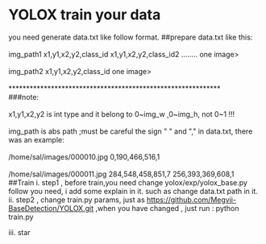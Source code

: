 # YOLOX train your data
you need generate data.txt like follow format. 
##prepare data.txt like this:<br>
<br>img_path1 x1,y1,x2,y2,class_id x1,y1,x2,y2,class_id2 ........<per line-> one image> <br>
<br>img_path2 x1,y1,x2,y2,class_id                               <per line-> one image><br>
<br>************************************************************<br>
###note:<br>
<br>x1,y1,x2,y2 is int type and it belong to 0~img_w ,0~img_h, not 0~1 !!!<br>
<br>img_path is abs path ;must be careful the sign " " and "," in data.txt, there was an example: <br>
<br>/home/sal/images/000010.jpg 0,190,466,516,1<br>
<br>/home/sal/images/000011.jpg 284,548,458,851,7 256,393,369,608,1<br>
 ##Train
 i. step1 , before train,you need change yolox/exp/yolox_base.py follow you need, i add some explain in it. such as change data.txt path in it. <br>
ii. step2 , change train.py params, just as https://github.com/Megvii-BaseDetection/YOLOX.git ,when you have changed , just run : python train.py
 
 iii. star
